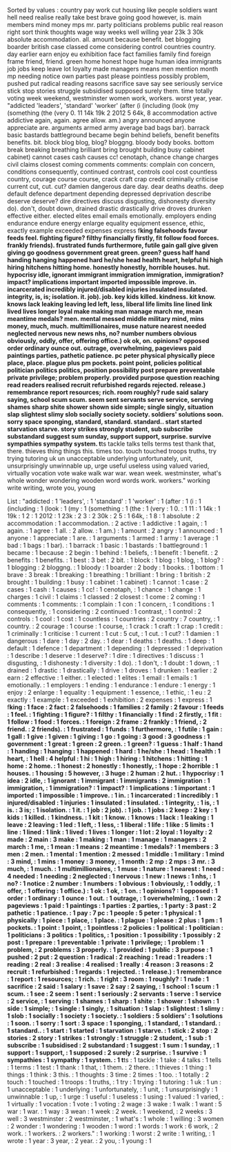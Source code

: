 Sorted by values :
country pay work cut housing like people soldiers want hell need realise really take best brave going good however, is. main members mind money mps mr. party politicians problems public real reason right sort think thoughts wage way weeks well willing year 23k 3 30k absolute accommodation. all. amount because benefit. bet blogging boarder british case classed come considering control countries country. day earlier earn enjoy eu exhibition face fact families family find foreign frame friend, friend. green home honest hope huge human idea immigrants job jobs keep leave lot loyalty made managers means men mention month mp needing notice own parties past please pointless possibly problem, pushed put radical reading reasons sacrifice save say see seriously service stick stop stories struggle subsidised supposed surely them. time totally voting week weekend, westminster women work, workers. worst year, year. "addicted 'leaders', 'standard' 'worker' (after (i (including (look (my (something (the (very 0. 11 14k 19k 2 2012 5 64k, 8 accommodation active addictive again, again. agree allow. am.) angry announced anyone appreciate are. arguments armed army average bad bags bar). barrack basic bastards battleground became begin behind beliefs, benefit benefits benefits. bit. block blog blog, blog? bloggng. bloody body books. bottom break breaking breathing brilliant bring brought building busy cabinet cabinet) cannot cases cash causes cc! cenotaph, chance change charges civil claims closest coming comments comments: complain con concern, conditions consequently, continued contrast, controls cool cost countless country, courage course course, crack craft crap credit criminally criticise current cut, cut. cut? damien dangerous dare day. dear deaths deaths. deep default defence department depending depressed deprivation describe deserve deserve? dire directives discuss disgusting, dishonesty diversity do). don't, doubt down, drained drastic drastically drive droves drunken effective either. elected elites email emails emotionally. employers ending endurance endure energy enlarge equality equipment essence, ethic, exactly example exceeded expenses express f**king falsehoods favour feeds feel. fighting figure? filthy financially firstly, fit follow food forces. frankly friends). frustrated funds furthermore, futile gain gall give given giving go goodness government great green. green? guess half hand handing hanging happened hard he/she head health heart, helpful hi high hiring hitchens hitting home. honestly honestly, horrible houses. hut. hypocrisy idle, ignorant immigrant immigration immigration, immigration? impact? implications important imported impossible improve. in. incarcerated incredibly injured/disabled injuries insulated insulated. integrity, is, is; isolation. it. job). job. key kids killed. kindness. kit know. knows lack leaking leaving led left, less, liberal life limits line lined link lived lives longer loyal make making man manage march me, mean meantime medals? men. mental messed middle military mind, mins money, much, much. multimillionaires, muse nature nearest needed neglected nervous new news nhs, no? number numbers obvious obviously, oddly, offer, offering office.) ok ok, on. opinions? opposed order ordinary ounce out. outrage, overwhelming, pageviews paid paintings parties, pathetic patience. pc peter physical physically piece place, place. plague plus pm pockets. point point, policies political politician politics politics, position possibility post prepare preventable private privilege; problem properly. provided purpose question reaching read readers realised recruit refurbished regards rejected. release.) remembrance report resources; rich. room roughly? rude said salary saying, school scum scum. seem sent servants serve service, serving shames sharp shite shower shown side simple; single singly, situation slap slightest slimy slob socially society society. soldiers' solutions soon. sorry space sponging, standard, standard. standard.. start started starvation starve. story strikes strongly student, sub subscribe substandard suggest sum sunday, support support, surprise. survive sympathies sympathy system. t**ts tackle talks tells terms test thank that, there. thieves thing things this. times too. touch touched troops truths, try trying tutoring uk un unacceptable underlying unfortunately, unit, unsurprisingly unwinnable up, urge useful useless using valued varied, virtually vocation vote wake walk war war. wean week. westminster, what's whole wonder wondering wooden word words work. workers." working write writing, wrote you, young 

List :
"addicted : 1
'leaders', : 1
'standard' : 1
'worker' : 1
(after : 1
(i : 1
(including : 1
(look : 1
(my : 1
(something : 1
(the : 1
(very : 1
0. : 1
11 : 1
14k : 1
19k : 1
2 : 1
2012 : 1
23k : 2
3 : 2
30k : 2
5 : 1
64k, : 1
8 : 1
absolute : 2
accommodation : 1
accommodation. : 2
active : 1
addictive : 1
again, : 1
again. : 1
agree : 1
all. : 2
allow. : 1
am.) : 1
amount : 2
angry : 1
announced : 1
anyone : 1
appreciate : 1
are. : 1
arguments : 1
armed : 1
army : 1
average : 1
bad : 1
bags : 1
bar). : 1
barrack : 1
basic : 1
bastards : 1
battleground : 1
became : 1
because : 2
begin : 1
behind : 1
beliefs, : 1
benefit : 1
benefit. : 2
benefits : 1
benefits. : 1
best : 3
bet : 2
bit. : 1
block : 1
blog : 1
blog, : 1
blog? : 1
blogging : 2
bloggng. : 1
bloody : 1
boarder : 2
body : 1
books. : 1
bottom : 1
brave : 3
break : 1
breaking : 1
breathing : 1
brilliant : 1
bring : 1
british : 2
brought : 1
building : 1
busy : 1
cabinet : 1
cabinet) : 1
cannot : 1
case : 2
cases : 1
cash : 1
causes : 1
cc! : 1
cenotaph, : 1
chance : 1
change : 1
charges : 1
civil : 1
claims : 1
classed : 2
closest : 1
come : 2
coming : 1
comments : 1
comments: : 1
complain : 1
con : 1
concern, : 1
conditions : 1
consequently, : 1
considering : 2
continued : 1
contrast, : 1
control : 2
controls : 1
cool : 1
cost : 1
countless : 1
countries : 2
country : 7
country, : 1
country. : 2
courage : 1
course : 1
course, : 1
crack : 1
craft : 1
crap : 1
credit : 1
criminally : 1
criticise : 1
current : 1
cut : 5
cut, : 1
cut. : 1
cut? : 1
damien : 1
dangerous : 1
dare : 1
day : 2
day. : 1
dear : 1
deaths : 1
deaths. : 1
deep : 1
default : 1
defence : 1
department : 1
depending : 1
depressed : 1
deprivation : 1
describe : 1
deserve : 1
deserve? : 1
dire : 1
directives : 1
discuss : 1
disgusting, : 1
dishonesty : 1
diversity : 1
do). : 1
don't, : 1
doubt : 1
down, : 1
drained : 1
drastic : 1
drastically : 1
drive : 1
droves : 1
drunken : 1
earlier : 2
earn : 2
effective : 1
either. : 1
elected : 1
elites : 1
email : 1
emails : 1
emotionally. : 1
employers : 1
ending : 1
endurance : 1
endure : 1
energy : 1
enjoy : 2
enlarge : 1
equality : 1
equipment : 1
essence, : 1
ethic, : 1
eu : 2
exactly : 1
example : 1
exceeded : 1
exhibition : 2
expenses : 1
express : 1
f**king : 1
face : 2
fact : 2
falsehoods : 1
families : 2
family : 2
favour : 1
feeds : 1
feel. : 1
fighting : 1
figure? : 1
filthy : 1
financially : 1
find : 2
firstly, : 1
fit : 1
follow : 1
food : 1
forces. : 1
foreign : 2
frame : 2
frankly : 1
friend, : 2
friend. : 2
friends). : 1
frustrated : 1
funds : 1
furthermore, : 1
futile : 1
gain : 1
gall : 1
give : 1
given : 1
giving : 1
go : 1
going : 3
good : 3
goodness : 1
government : 1
great : 1
green : 2
green. : 1
green? : 1
guess : 1
half : 1
hand : 1
handing : 1
hanging : 1
happened : 1
hard : 1
he/she : 1
head : 1
health : 1
heart, : 1
hell : 4
helpful : 1
hi : 1
high : 1
hiring : 1
hitchens : 1
hitting : 1
home : 2
home. : 1
honest : 2
honestly : 1
honestly, : 1
hope : 2
horrible : 1
houses. : 1
housing : 5
however, : 3
huge : 2
human : 2
hut. : 1
hypocrisy : 1
idea : 2
idle, : 1
ignorant : 1
immigrant : 1
immigrants : 2
immigration : 1
immigration, : 1
immigration? : 1
impact? : 1
implications : 1
important : 1
imported : 1
impossible : 1
improve. : 1
in. : 1
incarcerated : 1
incredibly : 1
injured/disabled : 1
injuries : 1
insulated : 1
insulated. : 1
integrity, : 1
is, : 1
is. : 3
is; : 1
isolation. : 1
it. : 1
job : 2
job). : 1
job. : 1
jobs : 2
keep : 2
key : 1
kids : 1
killed. : 1
kindness. : 1
kit : 1
know. : 1
knows : 1
lack : 1
leaking : 1
leave : 2
leaving : 1
led : 1
left, : 1
less, : 1
liberal : 1
life : 1
like : 5
limits : 1
line : 1
lined : 1
link : 1
lived : 1
lives : 1
longer : 1
lot : 2
loyal : 1
loyalty : 2
made : 2
main : 3
make : 1
making : 1
man : 1
manage : 1
managers : 2
march : 1
me, : 1
mean : 1
means : 2
meantime : 1
medals? : 1
members : 3
men : 2
men. : 1
mental : 1
mention : 2
messed : 1
middle : 1
military : 1
mind : 3
mind, : 1
mins : 1
money : 3
money, : 1
month : 2
mp : 2
mps : 3
mr. : 3
much, : 1
much. : 1
multimillionaires, : 1
muse : 1
nature : 1
nearest : 1
need : 4
needed : 1
needing : 2
neglected : 1
nervous : 1
new : 1
news : 1
nhs, : 1
no? : 1
notice : 2
number : 1
numbers : 1
obvious : 1
obviously, : 1
oddly, : 1
offer, : 1
offering : 1
office.) : 1
ok : 1
ok, : 1
on. : 1
opinions? : 1
opposed : 1
order : 1
ordinary : 1
ounce : 1
out. : 1
outrage, : 1
overwhelming, : 1
own : 2
pageviews : 1
paid : 1
paintings : 1
parties : 2
parties, : 1
party : 3
past : 2
pathetic : 1
patience. : 1
pay : 7
pc : 1
people : 5
peter : 1
physical : 1
physically : 1
piece : 1
place, : 1
place. : 1
plague : 1
please : 2
plus : 1
pm : 1
pockets. : 1
point : 1
point, : 1
pointless : 2
policies : 1
political : 1
politician : 1
politicians : 3
politics : 1
politics, : 1
position : 1
possibility : 1
possibly : 2
post : 1
prepare : 1
preventable : 1
private : 1
privilege; : 1
problem : 1
problem, : 2
problems : 3
properly. : 1
provided : 1
public : 3
purpose : 1
pushed : 2
put : 2
question : 1
radical : 2
reaching : 1
read : 1
readers : 1
reading : 2
real : 3
realise : 4
realised : 1
really : 4
reason : 3
reasons : 2
recruit : 1
refurbished : 1
regards : 1
rejected. : 1
release.) : 1
remembrance : 1
report : 1
resources; : 1
rich. : 1
right : 3
room : 1
roughly? : 1
rude : 1
sacrifice : 2
said : 1
salary : 1
save : 2
say : 2
saying, : 1
school : 1
scum : 1
scum. : 1
see : 2
seem : 1
sent : 1
seriously : 2
servants : 1
serve : 1
service : 2
service, : 1
serving : 1
shames : 1
sharp : 1
shite : 1
shower : 1
shown : 1
side : 1
simple; : 1
single : 1
singly, : 1
situation : 1
slap : 1
slightest : 1
slimy : 1
slob : 1
socially : 1
society : 1
society. : 1
soldiers : 5
soldiers' : 1
solutions : 1
soon. : 1
sorry : 1
sort : 3
space : 1
sponging, : 1
standard, : 1
standard. : 1
standard.. : 1
start : 1
started : 1
starvation : 1
starve. : 1
stick : 2
stop : 2
stories : 2
story : 1
strikes : 1
strongly : 1
struggle : 2
student, : 1
sub : 1
subscribe : 1
subsidised : 2
substandard : 1
suggest : 1
sum : 1
sunday, : 1
support : 1
support, : 1
supposed : 2
surely : 2
surprise. : 1
survive : 1
sympathies : 1
sympathy : 1
system. : 1
t**ts : 1
tackle : 1
take : 4
talks : 1
tells : 1
terms : 1
test : 1
thank : 1
that, : 1
them. : 2
there. : 1
thieves : 1
thing : 1
things : 1
think : 3
this. : 1
thoughts : 3
time : 2
times : 1
too. : 1
totally : 2
touch : 1
touched : 1
troops : 1
truths, : 1
try : 1
trying : 1
tutoring : 1
uk : 1
un : 1
unacceptable : 1
underlying : 1
unfortunately, : 1
unit, : 1
unsurprisingly : 1
unwinnable : 1
up, : 1
urge : 1
useful : 1
useless : 1
using : 1
valued : 1
varied, : 1
virtually : 1
vocation : 1
vote : 1
voting : 2
wage : 3
wake : 1
walk : 1
want : 5
war : 1
war. : 1
way : 3
wean : 1
week : 2
week. : 1
weekend, : 2
weeks : 3
well : 3
westminster : 2
westminster, : 1
what's : 1
whole : 1
willing : 3
women : 2
wonder : 1
wondering : 1
wooden : 1
word : 1
words : 1
work : 6
work, : 2
work. : 1
workers. : 2
workers." : 1
working : 1
worst : 2
write : 1
writing, : 1
wrote : 1
year : 3
year, : 2
year. : 2
you, : 1
young : 1
